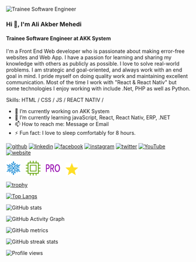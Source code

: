 ![Trainee Software Engineer](https://pbs.twimg.com/profile_banners/1123289039359004672/1672950313/600x200)


### Hi 👋, I'm Ali Akber Mehedi
#### Trainee Software Engineer at AKK System

I'm a Front End Web developer who is passionate about making error-free websites and Web App. I have a passion for learning and sharing my knowledge with others as publicly as possible. I love to solve real-world problems. I am strategic and goal-oriented, and always work with an end goal in mind. I pride myself on doing quality work and maintaining excellent communication. Most of the time I work with "React & React Nativ" but some technologies I enjoy working with include .Net, PHP as well as Python.

Skills: HTML / CSS / JS / REACT NATIV /

- 🔭 I’m currently working on AKK System 
- 🌱 I’m currently learning javaScript, React, React Nativ, ERP, .NET 
- 📫 How to reach me: Message or Email 
- ⚡ Fun fact: I love to sleep comfortably for 8 hours. 


[<img src='https://cdn.jsdelivr.net/npm/simple-icons@3.0.1/icons/github.svg' alt='github' height='40'>](https://github.com/aliakbermehedi1)  [<img src='https://cdn.jsdelivr.net/npm/simple-icons@3.0.1/icons/linkedin.svg' alt='linkedin' height='40'>](https://www.linkedin.com/in/ali-akber-mehedi-684262209/)  [<img src='https://cdn.jsdelivr.net/npm/simple-icons@3.0.1/icons/facebook.svg' alt='facebook' height='40'>](https://www.facebook.com/aliakbermehedi1)  [<img src='https://cdn.jsdelivr.net/npm/simple-icons@3.0.1/icons/instagram.svg' alt='instagram' height='40'>](https://www.instagram.com/aliakbermehedi/)  [<img src='https://cdn.jsdelivr.net/npm/simple-icons@3.0.1/icons/twitter.svg' alt='twitter' height='40'>](https://twitter.com/aliakbermehedi)  [<img src='https://cdn.jsdelivr.net/npm/simple-icons@3.0.1/icons/youtube.svg' alt='YouTube' height='40'>](https://www.youtube.com/channel/@aliakbermehedi9512)  [<img src='https://cdn.jsdelivr.net/npm/simple-icons@3.0.1/icons/icloud.svg' alt='website' height='40'>](https://aliakbermehedi.github.io/)  

<a href='https://archiveprogram.github.com/'><img src='https://raw.githubusercontent.com/acervenky/animated-github-badges/master/assets/acbadge.gif' width='40' height='40'></a> <a href='https://docs.github.com/en/developers'><img src='https://raw.githubusercontent.com/acervenky/animated-github-badges/master/assets/devbadge.gif' width='40' height='40'></a> <a href='https://github.com/pricing'><img src='https://raw.githubusercontent.com/acervenky/animated-github-badges/master/assets/pro.gif' width='40' height='40'></a> <a href='https://stars.github.com/'><img src='https://raw.githubusercontent.com/acervenky/animated-github-badges/master/assets/starbadge.gif' width='35' height='35'></a> 

[![trophy](https://github-profile-trophy.vercel.app/?username=aliakbermehedi1)](https://github.com/ryo-ma/github-profile-trophy)

[![Top Langs](https://github-readme-stats.vercel.app/api/top-langs/?username=aliakbermehedi1)](https://github.com/anuraghazra/github-readme-stats)

![GitHub stats](https://github-readme-stats.vercel.app/api?username=aliakbermehedi1&show_icons=true)  

![GitHub Activity Graph](https://activity-graph.herokuapp.com/graph?username=aliakbermehedi1)  

![GitHub metrics](https://metrics.lecoq.io/aliakbermehedi1)  

![GitHub streak stats](https://streak-stats.demolab.com/?user=aliakbermehedi1)  

![Profile views](https://gpvc.arturio.dev/aliakbermehedi1)  
